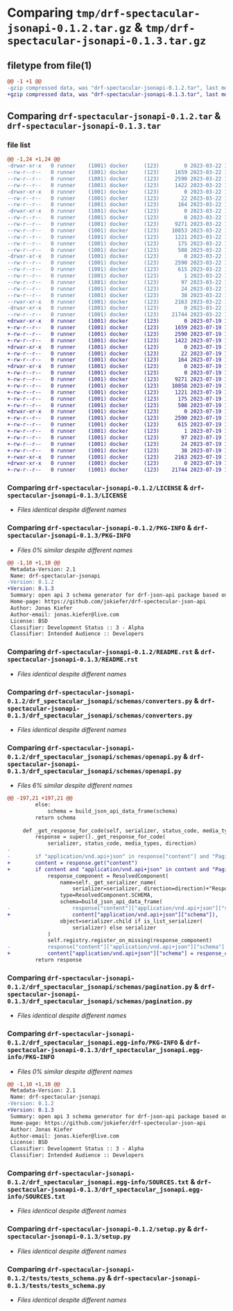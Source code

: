 # Comparing `tmp/drf-spectacular-jsonapi-0.1.2.tar.gz` & `tmp/drf-spectacular-jsonapi-0.1.3.tar.gz`

## filetype from file(1)

```diff
@@ -1 +1 @@
-gzip compressed data, was "drf-spectacular-jsonapi-0.1.2.tar", last modified: Wed Mar 22 11:43:23 2023, max compression
+gzip compressed data, was "drf-spectacular-jsonapi-0.1.3.tar", last modified: Wed Jul 19 13:11:31 2023, max compression
```

## Comparing `drf-spectacular-jsonapi-0.1.2.tar` & `drf-spectacular-jsonapi-0.1.3.tar`

### file list

```diff
@@ -1,24 +1,24 @@
-drwxr-xr-x   0 runner    (1001) docker     (123)        0 2023-03-22 11:43:23.786537 drf-spectacular-jsonapi-0.1.2/
--rw-r--r--   0 runner    (1001) docker     (123)     1659 2023-03-22 11:43:12.000000 drf-spectacular-jsonapi-0.1.2/LICENSE
--rw-r--r--   0 runner    (1001) docker     (123)     2590 2023-03-22 11:43:23.782537 drf-spectacular-jsonapi-0.1.2/PKG-INFO
--rw-r--r--   0 runner    (1001) docker     (123)     1422 2023-03-22 11:43:12.000000 drf-spectacular-jsonapi-0.1.2/README.rst
-drwxr-xr-x   0 runner    (1001) docker     (123)        0 2023-03-22 11:43:23.782537 drf-spectacular-jsonapi-0.1.2/drf_spectacular_jsonapi/
--rw-r--r--   0 runner    (1001) docker     (123)       22 2023-03-22 11:43:12.000000 drf-spectacular-jsonapi-0.1.2/drf_spectacular_jsonapi/__init__.py
--rw-r--r--   0 runner    (1001) docker     (123)      164 2023-03-22 11:43:12.000000 drf-spectacular-jsonapi-0.1.2/drf_spectacular_jsonapi/apps.py
-drwxr-xr-x   0 runner    (1001) docker     (123)        0 2023-03-22 11:43:23.782537 drf-spectacular-jsonapi-0.1.2/drf_spectacular_jsonapi/schemas/
--rw-r--r--   0 runner    (1001) docker     (123)        0 2023-03-22 11:43:12.000000 drf-spectacular-jsonapi-0.1.2/drf_spectacular_jsonapi/schemas/__init__.py
--rw-r--r--   0 runner    (1001) docker     (123)     9271 2023-03-22 11:43:12.000000 drf-spectacular-jsonapi-0.1.2/drf_spectacular_jsonapi/schemas/converters.py
--rw-r--r--   0 runner    (1001) docker     (123)    10853 2023-03-22 11:43:12.000000 drf-spectacular-jsonapi-0.1.2/drf_spectacular_jsonapi/schemas/openapi.py
--rw-r--r--   0 runner    (1001) docker     (123)     1221 2023-03-22 11:43:12.000000 drf-spectacular-jsonapi-0.1.2/drf_spectacular_jsonapi/schemas/pagination.py
--rw-r--r--   0 runner    (1001) docker     (123)      175 2023-03-22 11:43:12.000000 drf-spectacular-jsonapi-0.1.2/drf_spectacular_jsonapi/schemas/plumbing.py
--rw-r--r--   0 runner    (1001) docker     (123)      508 2023-03-22 11:43:12.000000 drf-spectacular-jsonapi-0.1.2/drf_spectacular_jsonapi/schemas/utils.py
-drwxr-xr-x   0 runner    (1001) docker     (123)        0 2023-03-22 11:43:23.782537 drf-spectacular-jsonapi-0.1.2/drf_spectacular_jsonapi.egg-info/
--rw-r--r--   0 runner    (1001) docker     (123)     2590 2023-03-22 11:43:23.000000 drf-spectacular-jsonapi-0.1.2/drf_spectacular_jsonapi.egg-info/PKG-INFO
--rw-r--r--   0 runner    (1001) docker     (123)      615 2023-03-22 11:43:23.000000 drf-spectacular-jsonapi-0.1.2/drf_spectacular_jsonapi.egg-info/SOURCES.txt
--rw-r--r--   0 runner    (1001) docker     (123)        1 2023-03-22 11:43:23.000000 drf-spectacular-jsonapi-0.1.2/drf_spectacular_jsonapi.egg-info/dependency_links.txt
--rw-r--r--   0 runner    (1001) docker     (123)       97 2023-03-22 11:43:23.000000 drf-spectacular-jsonapi-0.1.2/drf_spectacular_jsonapi.egg-info/requires.txt
--rw-r--r--   0 runner    (1001) docker     (123)       24 2023-03-22 11:43:23.000000 drf-spectacular-jsonapi-0.1.2/drf_spectacular_jsonapi.egg-info/top_level.txt
--rw-r--r--   0 runner    (1001) docker     (123)       38 2023-03-22 11:43:23.786537 drf-spectacular-jsonapi-0.1.2/setup.cfg
--rwxr-xr-x   0 runner    (1001) docker     (123)     2163 2023-03-22 11:43:12.000000 drf-spectacular-jsonapi-0.1.2/setup.py
-drwxr-xr-x   0 runner    (1001) docker     (123)        0 2023-03-22 11:43:23.782537 drf-spectacular-jsonapi-0.1.2/tests/
--rw-r--r--   0 runner    (1001) docker     (123)    21744 2023-03-22 11:43:12.000000 drf-spectacular-jsonapi-0.1.2/tests/tests_schema.py
+drwxr-xr-x   0 runner    (1001) docker     (123)        0 2023-07-19 13:11:31.555642 drf-spectacular-jsonapi-0.1.3/
+-rw-r--r--   0 runner    (1001) docker     (123)     1659 2023-07-19 13:11:15.000000 drf-spectacular-jsonapi-0.1.3/LICENSE
+-rw-r--r--   0 runner    (1001) docker     (123)     2590 2023-07-19 13:11:31.555642 drf-spectacular-jsonapi-0.1.3/PKG-INFO
+-rw-r--r--   0 runner    (1001) docker     (123)     1422 2023-07-19 13:11:15.000000 drf-spectacular-jsonapi-0.1.3/README.rst
+drwxr-xr-x   0 runner    (1001) docker     (123)        0 2023-07-19 13:11:31.555642 drf-spectacular-jsonapi-0.1.3/drf_spectacular_jsonapi/
+-rw-r--r--   0 runner    (1001) docker     (123)       22 2023-07-19 13:11:15.000000 drf-spectacular-jsonapi-0.1.3/drf_spectacular_jsonapi/__init__.py
+-rw-r--r--   0 runner    (1001) docker     (123)      164 2023-07-19 13:11:15.000000 drf-spectacular-jsonapi-0.1.3/drf_spectacular_jsonapi/apps.py
+drwxr-xr-x   0 runner    (1001) docker     (123)        0 2023-07-19 13:11:31.555642 drf-spectacular-jsonapi-0.1.3/drf_spectacular_jsonapi/schemas/
+-rw-r--r--   0 runner    (1001) docker     (123)        0 2023-07-19 13:11:15.000000 drf-spectacular-jsonapi-0.1.3/drf_spectacular_jsonapi/schemas/__init__.py
+-rw-r--r--   0 runner    (1001) docker     (123)     9271 2023-07-19 13:11:15.000000 drf-spectacular-jsonapi-0.1.3/drf_spectacular_jsonapi/schemas/converters.py
+-rw-r--r--   0 runner    (1001) docker     (123)    10858 2023-07-19 13:11:15.000000 drf-spectacular-jsonapi-0.1.3/drf_spectacular_jsonapi/schemas/openapi.py
+-rw-r--r--   0 runner    (1001) docker     (123)     1221 2023-07-19 13:11:15.000000 drf-spectacular-jsonapi-0.1.3/drf_spectacular_jsonapi/schemas/pagination.py
+-rw-r--r--   0 runner    (1001) docker     (123)      175 2023-07-19 13:11:15.000000 drf-spectacular-jsonapi-0.1.3/drf_spectacular_jsonapi/schemas/plumbing.py
+-rw-r--r--   0 runner    (1001) docker     (123)      508 2023-07-19 13:11:15.000000 drf-spectacular-jsonapi-0.1.3/drf_spectacular_jsonapi/schemas/utils.py
+drwxr-xr-x   0 runner    (1001) docker     (123)        0 2023-07-19 13:11:31.555642 drf-spectacular-jsonapi-0.1.3/drf_spectacular_jsonapi.egg-info/
+-rw-r--r--   0 runner    (1001) docker     (123)     2590 2023-07-19 13:11:31.000000 drf-spectacular-jsonapi-0.1.3/drf_spectacular_jsonapi.egg-info/PKG-INFO
+-rw-r--r--   0 runner    (1001) docker     (123)      615 2023-07-19 13:11:31.000000 drf-spectacular-jsonapi-0.1.3/drf_spectacular_jsonapi.egg-info/SOURCES.txt
+-rw-r--r--   0 runner    (1001) docker     (123)        1 2023-07-19 13:11:31.000000 drf-spectacular-jsonapi-0.1.3/drf_spectacular_jsonapi.egg-info/dependency_links.txt
+-rw-r--r--   0 runner    (1001) docker     (123)       97 2023-07-19 13:11:31.000000 drf-spectacular-jsonapi-0.1.3/drf_spectacular_jsonapi.egg-info/requires.txt
+-rw-r--r--   0 runner    (1001) docker     (123)       24 2023-07-19 13:11:31.000000 drf-spectacular-jsonapi-0.1.3/drf_spectacular_jsonapi.egg-info/top_level.txt
+-rw-r--r--   0 runner    (1001) docker     (123)       38 2023-07-19 13:11:31.555642 drf-spectacular-jsonapi-0.1.3/setup.cfg
+-rwxr-xr-x   0 runner    (1001) docker     (123)     2163 2023-07-19 13:11:15.000000 drf-spectacular-jsonapi-0.1.3/setup.py
+drwxr-xr-x   0 runner    (1001) docker     (123)        0 2023-07-19 13:11:31.555642 drf-spectacular-jsonapi-0.1.3/tests/
+-rw-r--r--   0 runner    (1001) docker     (123)    21744 2023-07-19 13:11:15.000000 drf-spectacular-jsonapi-0.1.3/tests/tests_schema.py
```

### Comparing `drf-spectacular-jsonapi-0.1.2/LICENSE` & `drf-spectacular-jsonapi-0.1.3/LICENSE`

 * *Files identical despite different names*

### Comparing `drf-spectacular-jsonapi-0.1.2/PKG-INFO` & `drf-spectacular-jsonapi-0.1.3/PKG-INFO`

 * *Files 0% similar despite different names*

```diff
@@ -1,10 +1,10 @@
 Metadata-Version: 2.1
 Name: drf-spectacular-jsonapi
-Version: 0.1.2
+Version: 0.1.3
 Summary: open api 3 schema generator for drf-json-api package based on drf-spectacular package.
 Home-page: https://github.com/jokiefer/drf-spectecular-json-api
 Author: Jonas Kiefer
 Author-email: jonas.kiefer@live.com
 License: BSD
 Classifier: Development Status :: 3 - Alpha
 Classifier: Intended Audience :: Developers
```

### Comparing `drf-spectacular-jsonapi-0.1.2/README.rst` & `drf-spectacular-jsonapi-0.1.3/README.rst`

 * *Files identical despite different names*

### Comparing `drf-spectacular-jsonapi-0.1.2/drf_spectacular_jsonapi/schemas/converters.py` & `drf-spectacular-jsonapi-0.1.3/drf_spectacular_jsonapi/schemas/converters.py`

 * *Files identical despite different names*

### Comparing `drf-spectacular-jsonapi-0.1.2/drf_spectacular_jsonapi/schemas/openapi.py` & `drf-spectacular-jsonapi-0.1.3/drf_spectacular_jsonapi/schemas/openapi.py`

 * *Files 6% similar despite different names*

```diff
@@ -197,21 +197,21 @@
         else:
             schema = build_json_api_data_frame(schema)
         return schema
 
     def _get_response_for_code(self, serializer, status_code, media_types=None, direction='response'):
         response = super()._get_response_for_code(
             serializer, status_code, media_types, direction)
-
-        if "application/vnd.api+json" in response["content"] and "Paginated" not in response["content"]["application/vnd.api+json"]["schema"]["$ref"]:
+        content = response.get("content")
+        if content and "application/vnd.api+json" in content and "Paginated" not in content["application/vnd.api+json"]["schema"]["$ref"]:
             response_component = ResolvedComponent(
                 name=self._get_serializer_name(
                     serializer=serializer, direction=direction)+"Response",
                 type=ResolvedComponent.SCHEMA,
                 schema=build_json_api_data_frame(
-                    response["content"]["application/vnd.api+json"]["schema"]),
+                    content["application/vnd.api+json"]["schema"]),
                 object=serializer.child if is_list_serializer(
                     serializer) else serializer
             )
             self.registry.register_on_missing(response_component)
-            response["content"]["application/vnd.api+json"]["schema"] = response_component.ref
+            content["application/vnd.api+json"]["schema"] = response_component.ref
         return response
```

### Comparing `drf-spectacular-jsonapi-0.1.2/drf_spectacular_jsonapi/schemas/pagination.py` & `drf-spectacular-jsonapi-0.1.3/drf_spectacular_jsonapi/schemas/pagination.py`

 * *Files identical despite different names*

### Comparing `drf-spectacular-jsonapi-0.1.2/drf_spectacular_jsonapi.egg-info/PKG-INFO` & `drf-spectacular-jsonapi-0.1.3/drf_spectacular_jsonapi.egg-info/PKG-INFO`

 * *Files 0% similar despite different names*

```diff
@@ -1,10 +1,10 @@
 Metadata-Version: 2.1
 Name: drf-spectacular-jsonapi
-Version: 0.1.2
+Version: 0.1.3
 Summary: open api 3 schema generator for drf-json-api package based on drf-spectacular package.
 Home-page: https://github.com/jokiefer/drf-spectecular-json-api
 Author: Jonas Kiefer
 Author-email: jonas.kiefer@live.com
 License: BSD
 Classifier: Development Status :: 3 - Alpha
 Classifier: Intended Audience :: Developers
```

### Comparing `drf-spectacular-jsonapi-0.1.2/drf_spectacular_jsonapi.egg-info/SOURCES.txt` & `drf-spectacular-jsonapi-0.1.3/drf_spectacular_jsonapi.egg-info/SOURCES.txt`

 * *Files identical despite different names*

### Comparing `drf-spectacular-jsonapi-0.1.2/setup.py` & `drf-spectacular-jsonapi-0.1.3/setup.py`

 * *Files identical despite different names*

### Comparing `drf-spectacular-jsonapi-0.1.2/tests/tests_schema.py` & `drf-spectacular-jsonapi-0.1.3/tests/tests_schema.py`

 * *Files identical despite different names*

